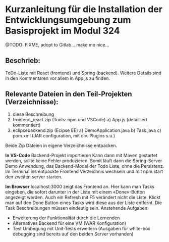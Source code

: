 # Kurzanleitung für die Installation der Entwicklungsumgebung zum Basisprojekt im Modul 324

@TODO: FIXME, adopt to Gitlab... make me nice...

## Beschrieb: 

ToDo-Liste mit React (frontend) und Spring (backend). Weitere Details sind in den
Kommentaren vor allem in App.js zu finden.

## Relevante Dateien in den Teil-Projekten (Verzeichnisse):
1. diese Beschreibung
2. frontend_react.zip (Tools: npm und VSCode)
	a) App.js (detailliert kommentiert)
3. eclipsebackend.zip (Ecipse EE)
	a) DemoApplication.java
	b) Task.java
	c) pom.xml (JAR configuration, mit div. Plugins s.u.)

Beide Zip Dateien in eigene Verzeichnisse entpacken.

**In VS-Code** 
Backend-Projekt importieren
Kann dann mit Maven gestartet werden, sollte keine Fehler produzieren. Somit läuft dann die
Spring-Server Demo Anwendung, das Backend-Model der Todo Liste, ohne die Persistenz.
Im Terminal ins entpackte Frontend Verzeichnis wechseln und mit npm start den zweiten server
starten.

**Im Browser** localhost:3000 zeigt das Frontend an. Hier kann man Tasks eingeben, die sofort
darunter in der Liste mit einem «Done»-Button angezeigt werden. Auch ein Refresh mit F5
verändert nicht die Liste. Klickt man auf den Done Button eines Tasks wird diese aus der Liste
entfernt. Die Task Beschreibungen müssen eindeutig sein.
Anstehende Aufgaben:
- Erweiterung der Funktionalität durch die Lernenden
- Alternatives Backend für eine VM (WAR Konfiguration)
- Test Umbegung mit Unit-Tests erweitern
(Ausgaben für white-box debugging sind bereits auf den beiden Server vorhanden)